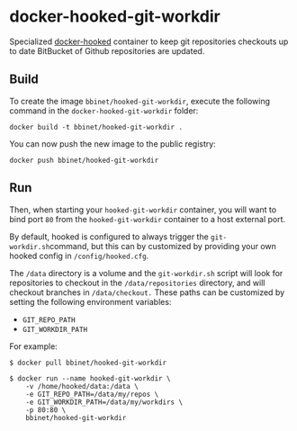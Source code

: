 docker-hooked-git-workdir
=========================

Specialized [docker-hooked](https://github.com/bbinet/docker-hooked) container
to keep git repositories checkouts up to date BitBucket of Github repositories
are updated.

Build
-----

To create the image `bbinet/hooked-git-workdir`, execute the following
command in the `docker-hooked-git-workdir` folder:

    docker build -t bbinet/hooked-git-workdir .

You can now push the new image to the public registry:
    
    docker push bbinet/hooked-git-workdir


Run
---

Then, when starting your `hooked-git-workdir` container, you will want to bind
port `80` from the `hooked-git-workdir` container to a host external port.

By default, hooked is configured to always trigger the `git-workdir.sh`command,
but this can by customized by providing your own hooked config in
`/config/hooked.cfg`.

The `/data` directory is a volume and the `git-workdir.sh` script will look for
repositories to checkout in the `/data/repositories` directory, and will
checkout branches in `/data/checkout.`
These paths can be customized by setting the following environment variables:

  - `GIT_REPO_PATH`
  - `GIT_WORKDIR_PATH`

For example:

    $ docker pull bbinet/hooked-git-workdir

    $ docker run --name hooked-git-workdir \
        -v /home/hooked/data:/data \
        -e GIT_REPO_PATH=/data/my/repos \
        -e GIT_WORKDIR_PATH=/data/my/workdirs \
        -p 80:80 \
        bbinet/hooked-git-workdir
